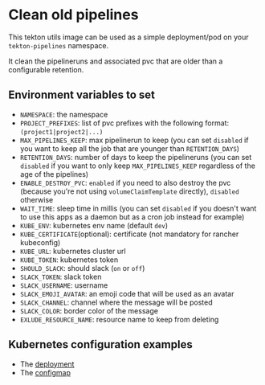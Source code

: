 # Clean old pipelines

This tekton utils image can be used as a simple deployment/pod on your `tekton-pipelines` namespace.

It clean the pipelineruns and associated pvc that are older than a configurable retention.

## Environment variables to set

* `NAMESPACE`: the namespace
* `PROJECT_PREFIXES`: list of pvc prefixes with the following format: `(project1|project2|...)`
* `MAX_PIPELINES_KEEP`: max pipelinerun to keep (you can set `disabled` if you want to keep all the job that are younger than `RETENTION_DAYS`)
* `RETENTION_DAYS`: number of days to keep the pipelineruns (you can set `disabled` if you want to only keep `MAX_PIPELINES_KEEP` regardless of the age of the pipelines)
* `ENABLE_DESTROY_PVC`: `enabled` if you need to also destroy the pvc (because you're not using `volumeClaimTemplate` directly), `disabled` otherwise
* `WAIT_TIME`: sleep time in millis (you can set `disabled` if you doesn't want to use this apps as a daemon but as a cron job instead for example)
* `KUBE_ENV`: kubernetes env name (default `dev`)
* `KUBE_CERTIFICATE`(optional): certificate (not mandatory for rancher kubeconfig) 
* `KUBE_URL`: kubernetes cluster url
* `KUBE_TOKEN`: kubernetes token
* `SHOULD_SLACK`: should slack (`on` or `off`)
* `SLACK_TOKEN`: slack token
* `SLACK_USERNAME`: username
* `SLACK_EMOJI_AVATAR`: an emoji code that will be used as an avatar
* `SLACK_CHANNEL`: channel where the message will be posted
* `SLACK_COLOR`: border color of the message
* `EXLUDE_RESOURCE_NAME`: resource name to keep from deleting

## Kubernetes configuration examples

* The [deployment](./deployment.yaml)
* The [configmap](./configmap.yaml)
